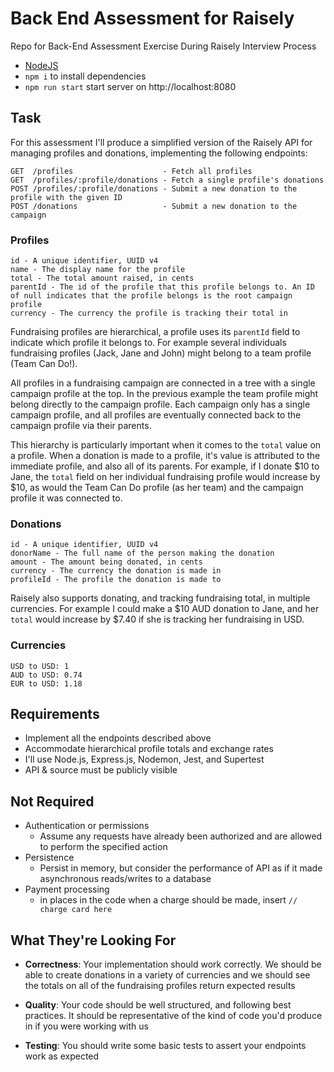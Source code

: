 # Back End Assessment for Raisely

Repo for Back-End Assessment Exercise During Raisely Interview Process

- [NodeJS](https://nodejs.org/en/download)
- `npm i` to install dependencies
- `npm run start` start server on http://localhost:8080

## Task

For this assessment I'll produce a simplified version of the Raisely API for managing profiles and donations, implementing the following endpoints:

```
GET  /profiles                    - Fetch all profiles
GET  /profiles/:profile/donations - Fetch a single profile's donations
POST /profiles/:profile/donations - Submit a new donation to the profile with the given ID
POST /donations                   - Submit a new donation to the campaign
```

### Profiles

```
id - A unique identifier, UUID v4
name - The display name for the profile
total - The total amount raised, in cents
parentId - The id of the profile that this profile belongs to. An ID of null indicates that the profile belongs is the root campaign profile
currency - The currency the profile is tracking their total in
```

Fundraising profiles are hierarchical, a profile uses its `parentId` field to indicate which profile it belongs to. For example several individuals fundraising profiles (Jack, Jane and John) might belong to a team profile (Team Can Do!).

All profiles in a fundraising campaign are connected in a tree with a single campaign profile at the top. In the previous example the team profile might belong directly to the campaign profile. Each campaign only has a single campaign profile, and all profiles are eventually connected back to the campaign profile via their parents.

This hierarchy is particularly important when it comes to the `total` value on a profile. When a donation is made to a profile, it's value is attributed to the immediate profile, and also all of its parents. For example, if I donate $10 to Jane, the `total` field on her individual fundraising profile would increase by $10, as would the Team Can Do profile (as her team) and the campaign profile it was connected to.

### Donations

```
id - A unique identifier, UUID v4
donorName - The full name of the person making the donation
amount - The amount being donated, in cents
currency - The currency the donation is made in
profileId - The profile the donation is made to
```

Raisely also supports donating, and tracking fundraising total, in multiple currencies. For example I could make a $10 AUD donation to Jane, and her `total` would increase by $7.40 if she is tracking her fundraising in USD.

### Currencies

```
USD to USD: 1
AUD to USD: 0.74
EUR to USD: 1.18
```

## Requirements

- Implement all the endpoints described above
- Accommodate hierarchical profile totals and exchange rates
- I'll use Node.js, Express.js, Nodemon, Jest, and Supertest
- API & source must be publicly visible

## Not Required

- Authentication or permissions
  - Assume any requests have already been authorized and are allowed to perform the specified action
- Persistence
  - Persist in memory, but consider the performance of API as if it made asynchronous reads/writes to a database
- Payment processing
  - in places in the code when a charge should be made, insert `// charge card here`

## What They're Looking For

- **Correctness**: Your implementation should work correctly. We should be able to create donations in a variety of currencies and we should see the totals on all of the fundraising profiles return expected results

- **Quality**: Your code should be well structured, and following best practices. It should be representative of the kind of code you'd produce in if you were working with us

- **Testing**: You should write some basic tests to assert your endpoints work as expected
